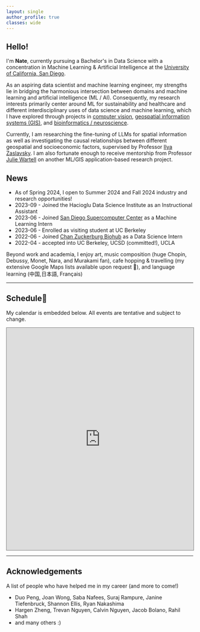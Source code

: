 ```yaml
---
layout: single
author_profile: true
classes: wide
---
```


## Hello!

I'm **Nate**, currently pursuing a Bachelor's in Data Science with a concentration in Machine Learning & Artificial Intelligence at the [University of California, San Diego](https://datascience.ucsd.edu/). 

 As an aspiring data scientist and machine learning engineer, my strengths lie in bridging the harmonious intersection between domains and machine learning and artificial intelligence (ML / AI). Consequently, my research interests primarily center around ML for sustainability and healthcare and different interdisciplinary uses of data science and machine learning, which I have explored through projects in [computer vision](https://natdosan.github.io/exploringcnn.pdf), [geospatial information systems (GIS)](https://natdosan.github.io/A_Causal_Analysis_on_Public_Transportation_in_NYC.pdf), and <u>bioinformatics / neuroscience</u>. 

Currently, I am researching the fine-tuning of LLMs for spatial information as well as investigating the causal relationships between different geospatial and socioeconomic factors, supervised by Professor [Ilya Zaslavsky](https://www.researchgate.net/profile/Ilya-Zaslavsky). I am also fortunate enough to receive mentorship from Professor [Julie Wartell](https://jwartell.ucsd.edu/) on another ML/GIS application-based research project.

## News
- As of Spring 2024, I open to Summer 2024 and Fall 2024 industry and research opportunities!
- 2023-09 - Joined the Hacioglu Data Science Institute as an Instructional Assistant
- 2023-06 - Joined [San Diego Supercomputer Center](https://www.sdsc.edu/) as a Machine Learning Intern
- 2023-06 - Enrolled as visiting student at UC Berkeley
- 2022-06 - Joined [Chan Zuckerburg Biohub](https://www.czbiohub.org/) as a Data Science Intern
- 2022-04 - accepted into UC Berkeley, UCSD (committed!), UCLA

Beyond work and academia, I enjoy art, music composition (huge Chopin, Debussy, Monet, Nara, and Murakami fan), cafe hopping & travelling (my extensive Google Maps lists available upon request 🙂), and language learning (中国,日本語, Français)

---

## Schedule📅

My calendar is embedded below. All events are tentative and subject to change.

<iframe src="https://calendar.google.com/calendar/embed?src=nadelrosario%40ucsd.edu&ctz=America%2FLos_Angeles" style="border:solid 1px #777" width="100%" height="600" frameborder="0" scrolling="no"></iframe>

---

## Acknowledgements

A list of people who have helped me in my career (and more to come!)

- Duo Peng, Joan Wong, Saba Nafees, Suraj Rampure, Janine Tiefenbruck, Shannon Ellis, Ryan Nakashima
- Hargen Zheng, Trevan Nguyen, Calvin Nguyen, Jacob Bolano, Rahil Shah
- and many others :)
